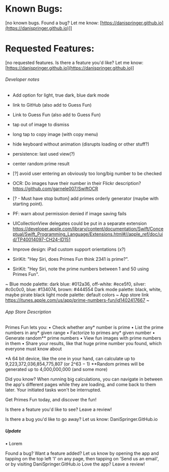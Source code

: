 # Known Bugs:
[no known bugs. Found a bug? Let me know: [https://danispringer.github.io](https://danispringer.github.io)]]


# Requested Features:

[no requested features. Is there a feature you'd like? Let me know: [https://danispringer.github.io](https://danispringer.github.io)]


###### Developer notes

- Add option for light, true dark, blue dark mode
- link to GitHub (also add to Guess Fun)
- Link to Guess Fun (also add to Guess Fun)
- tap out of image to dismiss
- long tap to copy image (with copy menu)
- hide keyboard without animation (disrupts loading or other stuff?)
- persistence: last used view(?)
- center random prime result
- [?] avoid user entering an obviously too long/big number to be checked
- OCR: Do images have their number in their Flickr description? https://github.com/garnele007/SwiftOCR
- [? - Must have stop button] add primes orderly generator (maybe with starting point).
- PF: warn about permission denied if image saving fails

- UICollectionView delegates could be put in a separate extension
https://developer.apple.com/library/content/documentation/Swift/Conceptual/Swift_Programming_Language/Extensions.html#//apple_ref/doc/uid/TP40014097-CH24-ID151
- Improve design:
  iPad custom
  support orientations (x?)
- SiriKit: "Hey Siri, does Primes Fun think 2341 is prime?".
- SiriKit: "Hey Siri, note the prime numbers between 1 and 50 using Primes Fun".

~
Blue mode palette: dark blue: #012a36, off-white: #ece5f0, silver: #c0c0c0, blue: #134074, brown: #444554
Dark mode palette: black, white, maybe pirate black
light mode palette: default colors
~
App store link https://itunes.apple.com/us/app/prime-numbers-fun/id1402417667
~


###### App Store Description
Primes Fun lets you:
• Check whether any* number is prime
• List the prime numbers in any* given range
• Factorize to primes any* given number
• Generate random** prime numbers
• View fun images with prime numbers in them
• Share your results, like that huge prime number you found, which everyone must know about

\*A 64 bit device, like the one in your hand, can calculate up to 9,223,372,036,854,775,807 (or 2^63 − 1)
\*\*Random primes will be generated up to 4,000,000,000 (and some more)

Did you know? When running big calculations, you can navigate in between the app's different pages while they are loading, and come back to them later. Your initiated tasks won't be interrupted.

Get Primes Fun today, and discover the fun!

Is there a feature you'd like to see? Leave a review!

Is there a bug you'd like to go away? Let us know: DaniSpringer.GitHub.io


##### Update

• Lorem

Found a bug? Want a feature added? Let us know by opening the app and tapping on the top left 'I' on any page, then tapping on 'Send us an email', or by visiting DaniSpringer.GitHub.io
Love the app? Leave a review!